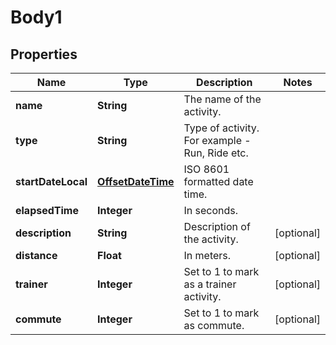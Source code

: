 # Body1

## Properties
Name | Type | Description | Notes
------------ | ------------- | ------------- | -------------
**name** | **String** | The name of the activity. | 
**type** | **String** | Type of activity. For example - Run, Ride etc. | 
**startDateLocal** | [**OffsetDateTime**](OffsetDateTime.md) | ISO 8601 formatted date time. | 
**elapsedTime** | **Integer** | In seconds. | 
**description** | **String** | Description of the activity. |  [optional]
**distance** | **Float** | In meters. |  [optional]
**trainer** | **Integer** | Set to 1 to mark as a trainer activity. |  [optional]
**commute** | **Integer** | Set to 1 to mark as commute. |  [optional]
